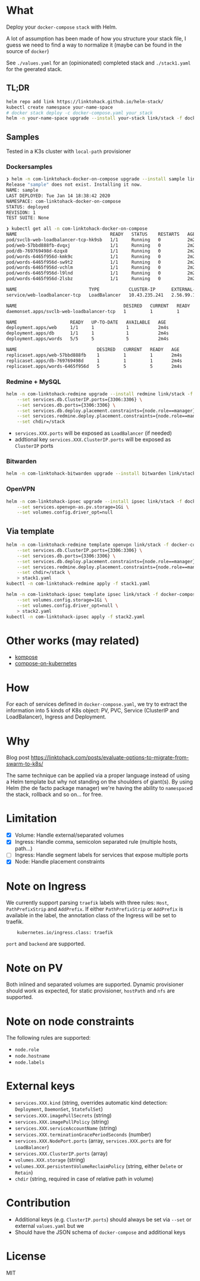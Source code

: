 # What
Deploy your `docker-compose` `stack` with Helm.

A lot of assumption has been made of how you structure your stack file, I guess we need to find a way to normalize it (maybe can be found in the source of `docker`)

See `./values.yaml` for an (opinionated) completed stack and `./stack1.yaml` for the geerated stack.

## TL;DR
```sh
helm repo add link https://linktohack.github.io/helm-stack/
kubectl create namespace your-name-space
# docker stack deploy -c docker-compose.yaml your_stack
helm -n your-name-space upgrade --install your-stack link/stack -f docker-compose.yaml
```

## Samples
Tested in a K3s cluster with `local-path` provisioner

### Dockersamples
```sh
❯ helm -n com-linktohack-docker-on-compose upgrade --install sample link/stack -f docker-compose-dockersamples.yaml
Release "sample" does not exist. Installing it now.
NAME: sample
LAST DEPLOYED: Tue Jan 14 18:38:42 2020
NAMESPACE: com-linktohack-docker-on-compose
STATUS: deployed
REVISION: 1
TEST SUITE: None

❯ kubectl get all -n com-linktohack-docker-on-compose                                                                                                                                                                                                     stack/git/master 
NAME                                   READY   STATUS    RESTARTS   AGE
pod/svclb-web-loadbalancer-tcp-hk9sb   1/1     Running   0          2m2s
pod/web-57bbd888fb-dvqxj               1/1     Running   0          2m2s
pod/db-769769498d-6zqx8                1/1     Running   0          2m2s
pod/words-6465f956d-kmk9c              1/1     Running   0          2m2s
pod/words-6465f956d-sw9t2              1/1     Running   0          2m2s
pod/words-6465f956d-vchlm              1/1     Running   0          2m2s
pod/words-6465f956d-l9lnd              1/1     Running   0          2m2s
pod/words-6465f956d-2lsbz              1/1     Running   0          2m2s

NAME                           TYPE           CLUSTER-IP      EXTERNAL-IP   PORT(S)           AGE
service/web-loadbalancer-tcp   LoadBalancer   10.43.235.241   2.56.99.175   33000:31908/TCP   2m4s

NAME                                        DESIRED   CURRENT   READY   UP-TO-DATE   AVAILABLE   NODE SELECTOR   AGE
daemonset.apps/svclb-web-loadbalancer-tcp   1         1         1       1            1           <none>          2m4s

NAME                    READY   UP-TO-DATE   AVAILABLE   AGE
deployment.apps/web     1/1     1            1           2m4s
deployment.apps/db      1/1     1            1           2m4s
deployment.apps/words   5/5     5            5           2m4s

NAME                              DESIRED   CURRENT   READY   AGE
replicaset.apps/web-57bbd888fb    1         1         1       2m4s
replicaset.apps/db-769769498d     1         1         1       2m4s
replicaset.apps/words-6465f956d   5         5         5       2m4s
```

### Redmine + MySQL
```sh
helm -n com-linktohack-redmine upgrade --install redmine link/stack -f docker-compose-redmine.yaml \
    --set services.db.ClusterIP.ports={3306:3306} \
    --set services.db.ports={3306:3306} \
    --set services.db.deploy.placement.constraints={node.role==manager} \
    --set services.redmine.deploy.placement.constraints={node.role==manager} \
    --set chdir=/stack
```

- `services.XXX.ports` will be exposed as `LoadBalancer` (if needed)
- addtional key `services.XXX.ClusterIP.ports` will be exposed as `ClusterIP` ports

### Bitwarden
```sh   
helm -n com-linktohack-bitwarden upgrade --install bitwarden link/stack -f ./docker-compose-bitwarden.yaml
```

### OpenVPN
```sh
helm -n com-linktohack-ipsec upgrade --install ipsec link/stack -f docker-compose-openvpn.yaml  \
    --set services.openvpn-as.pv.storage=1Gi \
    --set volumes.config.driver_opt=null    
```

## Via template
```sh
helm -n com-linktohack-redmine template openvpn link/stack -f docker-compose-redmine.yaml  \
    --set services.db.ClusterIP.ports={3306:3306} \
    --set services.db.ports={3306:3306} \
    --set services.db.deploy.placement.constraints={node.role==manager} \
    --set services.redmine.deploy.placement.constraints={node.role==manager} \
    --set chdir=/stack \
    > stack1.yaml
kubectl -n com-linktohack-redmine apply -f stack1.yaml
```

```sh
helm -n com-linktohack-ipsec template ipsec link/stack -f docker-compose-openvpn.yaml \
    --set volumes.config.storage=1Gi \
    --set volumes.config.driver_opt=null \
    > stack2.yaml  
kubectl -n com-linktohack-ipsec apply -f stack2.yaml

```

# Other works (may related)
- [kompose](https://github.com/kubernetes/kompose)
- [compose-on-kubernetes](https://github.com/docker/compose-on-kubernetes)

# How
For each of services defined in `docker-compose.yaml`, we try to extract the information into 5 kinds of K8s object: PV, PVC, Service (ClusterIP and LoadBalancer), Ingress and Deployment.

# Why
Blog post https://linktohack.com/posts/evaluate-options-to-migrate-from-swarm-to-k8s/

The same technique can be applied via a proper language instead of using a Helm template but why not standing on the shoulders of giant(s). By using Helm (the de facto package manager) we're having the ability to `namespace`d the stack, rollback and so on... for free.

# Limitation
- [X] Volume: Handle external/separated volumes
- [X] Ingress: Handle comma, semicolon separated rule (multiple hosts, path...)
- [ ] Ingress: Handle segment labels for services that expose multiple ports
- [X] Node: Handle placement constraints

# Note on Ingress
We currently support parsing `traefik` labels with three rules: `Host`, `PathPrefixStrip` and `AddPrefix`.
If either `PathPrefixStrip` or `AddPrefix` is available in the label, the annotation class of the Ingress will be set to traefik.
```
    kubernetes.io/ingress.class: traefik
```

`port` and `backend` are supported.

# Note on PV
Both inlined and separated volumes are supported. Dynamic provisioner should work as expected, for static provisioner, `hostPath` and `nfs` are supported.

# Note on node constraints
The following rules are supported:
- `node.role`
- `node.hostname`
- `node.labels`

# External keys
- `services.XXX.kind` (string, overrides automatic kind detection: `Deployment`, `DaemonSet`, `StatefulSet`)
- `services.XXX.imagePullSecrets` (string)
- `services.XXX.imagePullPolicy` (string)
- `services.XXX.serviceAccountName` (string)
- `services.XXX.terminationGracePeriodSeconds` (number)
- `services.XXX.NodePort.ports` (array, `services.XXX.ports` are for `LoadBalancer`)
- `services.XXX.ClusterIP.ports` (array)
- `volumes.XXX.storage` (string)
- `volumes.XXX.persistentVolumeReclaimPolicy` (string, either `Delete` or `Retain`)
- `chdir` (string, required in case of relative path in volume)

# Contribution
- Additional keys (e.g. `ClusterIP.ports`) should always be set via `--set` or external `values.yaml` but we
- Should have the JSON schema of `docker-compose` and additional keys

# License
MIT